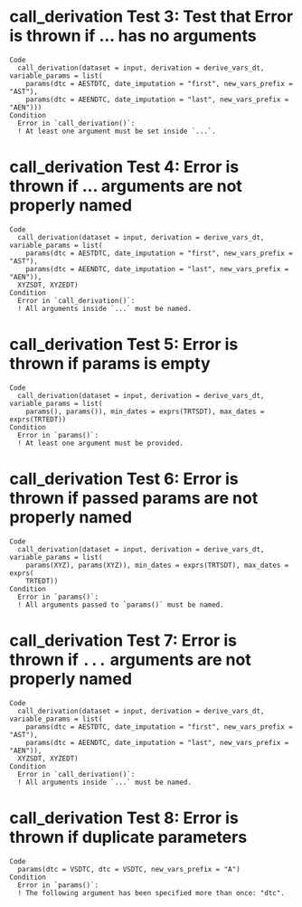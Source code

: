 # call_derivation Test 3: Test that Error is thrown if ... has no arguments

    Code
      call_derivation(dataset = input, derivation = derive_vars_dt, variable_params = list(
        params(dtc = AESTDTC, date_imputation = "first", new_vars_prefix = "AST"),
        params(dtc = AEENDTC, date_imputation = "last", new_vars_prefix = "AEN")))
    Condition
      Error in `call_derivation()`:
      ! At least one argument must be set inside `...`.

# call_derivation Test 4: Error is thrown if ... arguments are not properly named

    Code
      call_derivation(dataset = input, derivation = derive_vars_dt, variable_params = list(
        params(dtc = AESTDTC, date_imputation = "first", new_vars_prefix = "AST"),
        params(dtc = AEENDTC, date_imputation = "last", new_vars_prefix = "AEN")),
      XYZSDT, XYZEDT)
    Condition
      Error in `call_derivation()`:
      ! All arguments inside `...` must be named.

# call_derivation Test 5: Error is thrown if params is empty

    Code
      call_derivation(dataset = input, derivation = derive_vars_dt, variable_params = list(
        params(), params()), min_dates = exprs(TRTSDT), max_dates = exprs(TRTEDT))
    Condition
      Error in `params()`:
      ! At least one argument must be provided.

# call_derivation Test 6: Error is thrown if passed params are not properly named

    Code
      call_derivation(dataset = input, derivation = derive_vars_dt, variable_params = list(
        params(XYZ), params(XYZ)), min_dates = exprs(TRTSDT), max_dates = exprs(
        TRTEDT))
    Condition
      Error in `params()`:
      ! All arguments passed to `params()` must be named.

# call_derivation Test 7: Error is thrown if `...` arguments are not properly named

    Code
      call_derivation(dataset = input, derivation = derive_vars_dt, variable_params = list(
        params(dtc = AESTDTC, date_imputation = "first", new_vars_prefix = "AST"),
        params(dtc = AEENDTC, date_imputation = "last", new_vars_prefix = "AEN")),
      XYZSDT, XYZEDT)
    Condition
      Error in `call_derivation()`:
      ! All arguments inside `...` must be named.

# call_derivation Test 8: Error is thrown if duplicate parameters

    Code
      params(dtc = VSDTC, dtc = VSDTC, new_vars_prefix = "A")
    Condition
      Error in `params()`:
      ! The following argument has been specified more than once: "dtc".

